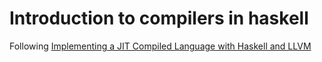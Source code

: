 # Introduction to compilers in haskell
Following [Implementing a JIT Compiled Language with Haskell and LLVM](http://www.stephendiehl.com/llvm/)
